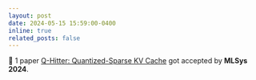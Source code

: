 ```yaml
---
layout: post
date: 2024-05-15 15:59:00-0400
inline: true
related_posts: false
---
```


📝 1 paper [Q-Hitter: Quantized-Sparse KV Cache](https://proceedings.mlsys.org/paper_files/paper/2024/file/bbb7506579431a85861a05fff048d3e1-Paper-Conference.pdf) got accepted by **MLSys 2024**. 
